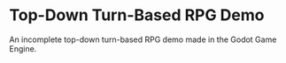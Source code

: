 # Top-Down Turn-Based RPG Demo
An incomplete top-down turn-based RPG demo made in the Godot Game Engine.
